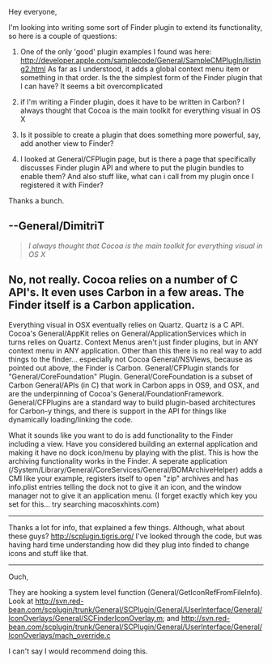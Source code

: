 Hey everyone,

I'm looking into writing some sort of Finder plugin to extend its functionality, so here is a couple of questions:

1) One of the only 'good' plugin examples I found was here:
http://developer.apple.com/samplecode/General/SampleCMPlugIn/listing2.html
As far as I understood, it adds a global context menu item or something in that order. Is the the simplest form of the Finder plugin that I can have? It seems a bit overcomplicated

2) if I'm writing a Finder plugin, does it have to be written in Carbon? I always thought that Cocoa is the main toolkit for everything visual in OS X
3) Is it possible to create a plugin that does something more powerful, say, add another view to Finder?

4) I looked at General/CFPlugin page, but is there a page that specifically discusses Finder plugin API and where to put the plugin bundles to enable them? And also stuff like, what can i call from my plugin once I registered it with Finder?


Thanks a bunch.

--General/DimitriT
----
> *I always thought that Cocoa is the main toolkit for everything visual in OS X*

No, not really. Cocoa relies on a number of C API's. It even uses Carbon in a few areas. The Finder itself is a Carbon application.
----

Everything visual in OSX eventually relies on Quartz.  Quartz is a C API.  Cocoa's General/AppKit relies on General/ApplicationServices which in turns relies on Quartz.  Context Menus aren't just finder plugins, but in ANY context menu in ANY application.  Other than this there is no real way to add things to the finder... especially not Cocoa General/NSViews, because as pointed out above, the Finder is Carbon.  General/CFPlugin stands for "General/CoreFoundation" Plugin.  General/CoreFoundation is a subset of Carbon General/APIs (in C) that work in Carbon apps in OS9, and OSX, and are the underpinning of Cocoa's General/FoundationFramework.  General/CFPlugins are a standard way to build plugin-based architectures for Carbon-y things, and there is support in the API for things like dynamically loading/linking the code. 

What it sounds like you want to do is add functionality to the Finder including a view.  Have you considered building an external application and making it have no dock icon/menu by playing with the plist.  This is how the archiving functionality works in the Finder.  A seperate application (/System/Library/General/CoreServices/General/BOMArchiveHelper) adds a CMI like your example, registers itself to open "zip" archives and has info.plist entries telling the dock not to give it an icon, and the window manager not to give it an application menu. (I forget exactly which key you set for this... try searching macosxhints.com)

----
Thanks a lot for info, that explained a few things. Although, what about these guys? http://scplugin.tigris.org/
I've looked through the code, but was having hard time understanding how did they plug into finded to change icons and stuff like that.

----
Ouch,

They are hooking a system level function (General/GetIconRefFromFileInfo). Look at http://svn.red-bean.com/scplugin/trunk/General/SCPlugin/General/UserInterface/General/IconOverlays/General/SCFinderIconOverlay.m; and http://svn.red-bean.com/scplugin/trunk/General/SCPlugin/General/UserInterface/General/IconOverlays/mach_override.c

I can't say I would recommend doing this.